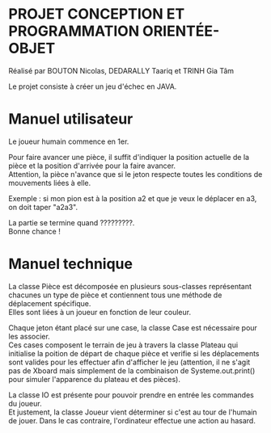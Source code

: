# PROJET CONCEPTION ET PROGRAMMATION ORIENTÉE-OBJET

Réalisé par BOUTON Nicolas, DEDARALLY Taariq et TRINH Gia Tâm

Le projet consiste à créer un jeu d'échec en JAVA.

# Manuel utilisateur

Le joueur humain commence en 1er.

Pour faire avancer une pièce, il suffit d'indiquer la position actuelle de la pièce et la position d'arrivée pour la faire avancer. <br />
Attention, la pièce n'avance que si le jeton respecte toutes les conditions de mouvements liées à elle.
 
Exemple : si mon pion est à la position a2 et que je veux le déplacer en a3, on doit taper "a2a3".

La partie se termine quand ?????????. <br />
Bonne chance !

# Manuel technique

La classe Pièce est décomposée en plusieurs sous-classes représentant chacunes un type de pièce et contiennent tous une méthode de déplacement spécifique. <br />
Elles sont liées à un joueur en fonction de leur couleur.

Chaque jeton étant placé sur une case, la classe Case est nécessaire pour les associer.<br />
Ces cases composent le terrain de jeu à travers la classe Plateau qui initialise la poition de départ de chaque 
pièce et verifie si les déplacements sont valides pour les effectuer afin d'afficher le jeu 
(attention, il ne s'agit pas de Xboard mais simplement de la combinaison de Systeme.out.print() pour simuler l'apparence du plateau et des pièces).

La classe IO est présente pour pouvoir prendre en entrée les commandes du joueur. <br />
Et justement, la classe Joueur vient déterminer si c'est au tour de l'humain de jouer. Dans le cas contraire, l'ordinateur effectue une action au hasard.
